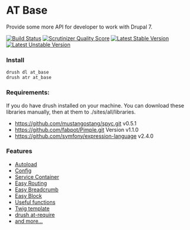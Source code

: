 AT Base
=======

Provide some more API for developer to work with Drupal 7.

[![Build Status](https://secure.travis-ci.org/atdrupal/at_base.png?branch=dev-master)](http://travis-ci.org/andytruong/at_base) [![Scrutinizer Quality Score](https://scrutinizer-ci.com/g/andytruong/at_base/badges/quality-score.png?s=39af17d2e4d93781aa543a306eb9f5b264dc839a)](https://scrutinizer-ci.com/g/andytruong/at_base/) [![Latest Stable Version](https://poser.pugx.org/andytruong/at_base/v/stable.png)](https://packagist.org/packages/andytruong/at_base) [![Latest Unstable Version](https://poser.pugx.org/andytruong/at_base/v/unstable.png)](https://packagist.org/packages/andytruong/at_base)

### Install

    drush dl at_base
    drush atr at_base

### Requirements:

  If you do have drush installed on your machine. You can download these libraries
  manually, then at them to ./sites/all/libraries.

  - https://github.com/mustangostang/spyc.git v0.5.1
  - https://github.com/fabpot/Pimple.git Version v1.1.0
  - https://github.com/symfony/expression-language v2.4.0

### Features

- [Autoload](https://github.com/andytruong/at_base/wiki/7.x-2.x-autoload)
- [Config](https://github.com/andytruong/at_base/wiki/7.x-2.x-config)
- [Service Container](https://github.com/andytruong/at_base/wiki/7.x-2.x-service-container)
- [Easy Routing](https://github.com/andytruong/at_base/wiki/7.x-2.x-easy-routing)
- [Easy Breadcrumb](https://github.com/andytruong/at_base/wiki/7.x-2.x-easy-breadcrumb)
- [Easy Block](https://github.com/andytruong/at_base/wiki/7.x-2.x-easy-routing)
- [Useful functions](https://github.com/andytruong/at_base/wiki/7.x-2.x-functions)
- [Twig template](https://github.com/andytruong/at_base/wiki/7.x-2.x-twig-recipes)
- [drush at-require](https://github.com/andytruong/at_base/wiki/7.x-2.x-drush-at-require)
- [and more…](https://github.com/andytruong/at_base/wiki/_pages)
